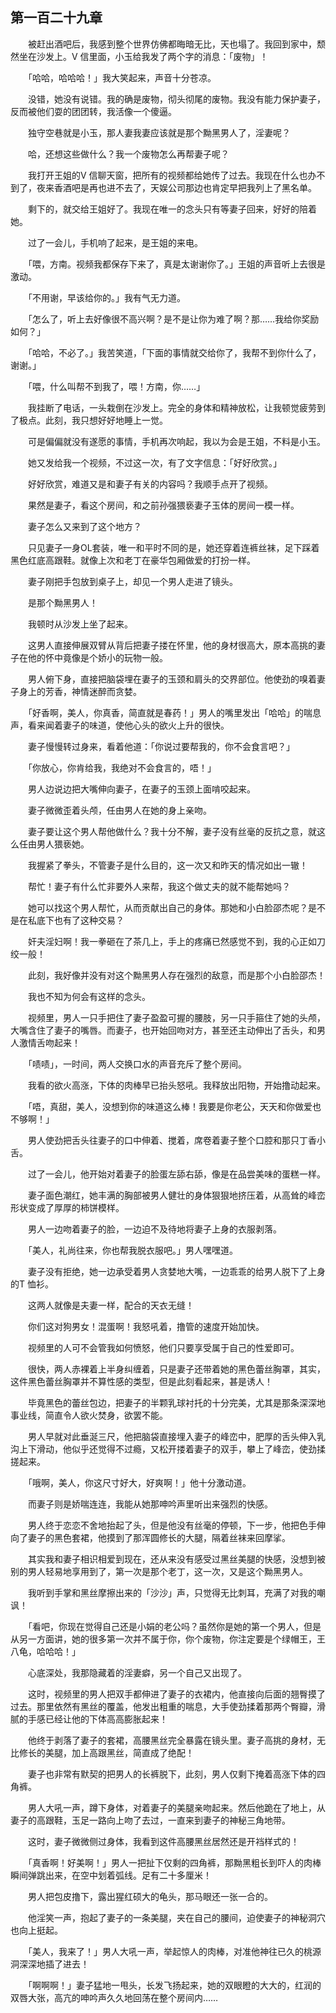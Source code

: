 ## 第一百二十九章

　　被赶出酒吧后，我感到整个世界仿佛都晦暗无比，天也塌了。我回到家中，颓然坐在沙发上。V 信里面，小玉给我发了两个字的消息：「废物」！

　　「哈哈，哈哈哈！」我大笑起来，声音十分苍凉。

　　没错，她没有说错。我的确是废物，彻头彻尾的废物。我没有能力保护妻子，反而被他们耍的团团转，我活像一个傻逼。

　　独守空巷就是小玉，那人妻我妻应该就是那个黝黑男人了，淫妻呢？

　　哈，还想这些做什么？我一个废物怎么再帮妻子呢？

　　我打开王姐的V 信聊天窗，把所有的视频都给她传了过去。我现在什么也办不到了，夜来香酒吧是再也进不去了，天娱公司那边也肯定早把我列上了黑名单。

　　剩下的，就交给王姐好了。我现在唯一的念头只有等妻子回来，好好的陪着她。

　　过了一会儿，手机响了起来，是王姐的来电。

　　「喂，方南。视频我都保存下来了，真是太谢谢你了。」王姐的声音听上去很是激动。

　　「不用谢，早该给你的。」我有气无力道。

　　「怎么了，听上去好像很不高兴啊？是不是让你为难了啊？那……我给你奖励如何？」

　　「哈哈，不必了。」我苦笑道，「下面的事情就交给你了，我帮不到你什么了，谢谢。」

　　「喂，什么叫帮不到我了，喂！方南，你……」

　　我挂断了电话，一头栽倒在沙发上。完全的身体和精神放松，让我顿觉疲劳到了极点。此刻，我只想好好地睡上一觉。

　　可是偏偏就没有遂愿的事情，手机再次响起，我以为会是王姐，不料是小玉。

　　她又发给我一个视频，不过这一次，有了文字信息：「好好欣赏。」

　　好好欣赏，难道又是和妻子有关的内容吗？我顺手点开了视频。

　　果然是妻子，看这个房间，和之前孙强猥亵妻子玉体的房间一模一样。

　　妻子怎么又来到了这个地方？

　　只见妻子一身OL套装，唯一和平时不同的是，她还穿着连裤丝袜，足下踩着黑色红底高跟鞋。就像上次和老丁在豪华包厢做爱的打扮一样。

　　妻子刚把手包放到桌子上，却见一个男人走进了镜头。

　　是那个黝黑男人！

　　我顿时从沙发上坐了起来。

　　这男人直接伸展双臂从背后把妻子搂在怀里，他的身材很高大，原本高挑的妻子在他的怀中竟像是个娇小的玩物一般。

　　男人俯下身，直接把脑袋埋在妻子的玉颈和肩头的交界部位。他使劲的嗅着妻子身上的芳香，神情迷醉而贪婪。

　　「好香啊，美人，你真香，简直就是春药！」男人的嘴里发出「哈哈」的喘息声，看来闻着妻子的味道，使他心头的欲火上升的很快。

　　妻子慢慢转过身来，看着他道：「你说过要帮我的，你不会食言吧？」

　　「你放心，你肯给我，我绝对不会食言的，唔！」

　　男人边说边把大嘴伸向妻子，在妻子的玉颈上面啃咬起来。

　　妻子微微歪着头颅，任由男人在她的身上亲吻。

　　妻子要让这个男人帮他做什么？我十分不解，妻子没有丝毫的反抗之意，就这么任由男人猥亵她。

　　我握紧了拳头，不管妻子是什么目的，这一次又和昨天的情况如出一辙！

　　帮忙！妻子有什么忙非要外人来帮，我这个做丈夫的就不能帮她吗？

　　她可以找这个男人帮忙，从而贡献出自己的身体。那她和小白脸邵杰呢？是不是在私底下也有了这种交易？

　　奸夫淫妇啊！我一拳砸在了茶几上，手上的疼痛已然感觉不到，我的心正如刀绞一般！

　　此刻，我好像并没有对这个黝黑男人存在强烈的敌意，而是那个小白脸邵杰！

　　我也不知为何会有这样的念头。

　　视频里，男人一只手把住了妻子盈盈可握的腰肢，另一只手箍住了她的头颅，大嘴含住了妻子的嘴唇。而妻子，也开始回吻对方，甚至还主动伸出了舌头，和男人激情舌吻起来！

　　「啧啧」，一时间，两人交换口水的声音充斥了整个房间。

　　我看的欲火高涨，下体的肉棒早已抬头怒吼。我释放出阳物，开始撸动起来。

　　「唔，真甜，美人，没想到你的味道这么棒！我要是你老公，天天和你做爱也不够啊！」

　　男人使劲把舌头往妻子的口中伸着、搅着，席卷着妻子整个口腔和那只丁香小舌。

　　过了一会儿，他开始对着妻子的脸蛋左舔右舔，像是在品尝美味的蛋糕一样。

　　妻子面色潮红，她丰满的胸部被男人健壮的身体狠狠地挤压着，从高耸的峰峦形状变成了厚厚的柿饼模样。

　　男人一边吻着妻子的脸，一边迫不及待地将妻子上身的衣服剥落。

　　「美人，礼尚往来，你也帮我脱衣服吧。」男人嘿嘿道。

　　妻子没有拒绝，她一边承受着男人贪婪地大嘴，一边乖乖的给男人脱下了上身的T 恤衫。

　　这两人就像是夫妻一样，配合的天衣无缝！

　　你们这对狗男女！混蛋啊！我怒吼着，撸管的速度开始加快。

　　视频里的人可不会管我如何愤怒，他们只要享受属于自己的性爱即可。

　　很快，两人赤裸着上半身纠缠着，只是妻子还带着她的黑色蕾丝胸罩，其实，这件黑色蕾丝胸罩并不算性感的类型，但是此刻看起来，甚是诱人！

　　毕竟黑色的蕾丝包边，把妻子的半颗乳球衬托的十分完美，尤其是那条深深地事业线，简直令人欲火焚身，欲罢不能。

　　男人早就对此垂涎三尺，他把脑袋直接埋入妻子的峰峦中，肥厚的舌头伸入乳沟上下滑动，他似乎还觉得不过瘾，又松开搂着妻子的双手，攀上了峰峦，使劲揉搓起来。

　　「哦啊，美人，你这尺寸好大，好爽啊！」他十分激动道。

　　而妻子则是娇喘连连，我能从她那呻吟声里听出来强烈的快感。

　　男人终于恋恋不舍地抬起了头，但是他没有丝毫的停顿，下一步，他把色手伸向了妻子的黑色套裙，他摸到了那浑圆修长的大腿，隔着丝袜来回摩挲。

　　其实我和妻子相识相爱到现在，还从来没有感受过黑丝美腿的快感，没想到被别的男人轻易地享用到了，第一次是那个老丁，这一次，又是这个黝黑男人。

　　我听到手掌和黑丝摩擦出来的「沙沙」声，只觉得无比刺耳，充满了对我的嘲讽！

　　「看吧，你现在觉得自己还是小娟的老公吗？虽然你是她的第一个男人，但是从另一方面讲，她的很多第一次并不属于你，你个废物，你注定要是个绿帽王，王八龟，哈哈哈！」

　　心底深处，我那隐藏着的淫妻癖，另一个自己又出现了。

　　这时，视频里的男人把双手都伸进了妻子的衣裙内，他直接向后面的翘臀摸了过去。那里依然有黑丝的覆盖，他发出粗重的喘息，大手使劲揉着那两个臀瓣，滑腻的手感已经让他的下体高高膨胀起来！

　　他终于剥落了妻子的套裙，高腰黑丝完全暴露在镜头里。妻子高挑的身材，无比修长的美腿，加上高跟黑丝，简直成了绝配！

　　妻子也非常有默契的把男人的长裤脱下，此刻，男人仅剩下掩着高涨下体的四角裤。

　　男人大吼一声，蹲下身体，对着妻子的美腿亲吻起来。然后他跪在了地上，从妻子的高跟鞋，玉足一路向上吻了去过，一直来到妻子的神秘三角地带。

　　这时，妻子微微侧过身体，我看到这件高腰黑丝居然还是开裆样式的！

　　「真香啊！好美啊！」男人一把扯下仅剩的四角裤，那黝黑粗长到吓人的肉棒瞬间弹跳出来，在空中划着弧线。足有二十多厘米！

　　男人把包皮撸下，露出猩红硕大的龟头，那马眼还一张一合的。

　　他淫笑一声，抱起了妻子的一条美腿，夹在自己的腰间，迫使妻子的神秘洞穴也向上挺起。

　　「美人，我来了！」男人大吼一声，举起惊人的肉棒，对准他神往已久的桃源洞深深地插了进去！

　　「啊啊啊！」妻子猛地一甩头，长发飞扬起来，她的双眼瞪的大大的，红润的双唇大张，高亢的呻吟声久久地回荡在整个房间内……

